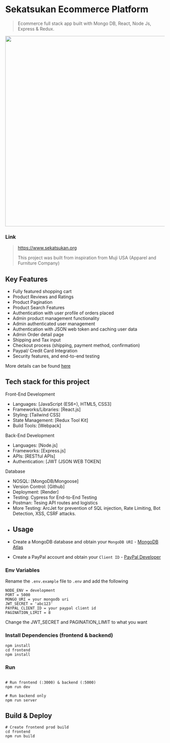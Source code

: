 
# Sekatsukan Ecommerce Platform

> Ecommerce full stack app built with Mongo DB, React, Node Js, Express & Redux.
>
<a ><img src="https://github.com/mitsumoristudio/sekatsukan-Ecommerce-App/blob/main/home.png" width= "1080" height = "600" /></a>

### Link
> https://www.sekatsukan.org
>
> This project was built from inspiration from Muji USA (Apparel and Furniture Company)

## Key Features
- Fully featured shopping cart
- Product Reviews and Ratings
- Product Pagination
- Product Search Features
- Authentication with user profile of orders placed
- Admin product management functionality
- Admin authenticated user management
- Authentication with JSON web token and caching user data
- Admin Order detail page
- Shipping and Tax input
- Checkout process (shipping, payment method, confirmation)
- Paypal/ Credit Card Integration
- Security features, and end-to-end testing

More details can be found [here](https://github.com/mitsumoristudio/sekatsukan-Ecommerce-App/blob/main/README_APP_FEATURES.md)

## Tech stack for this project

Front-End Development
* Languages: [JavaScript (ES6+), HTML5, CSS3]
* Frameworks/Libraries: [React.js]
* Styling: [Tailwind CSS]
* State Management: [Redux Tool Kit]
* Build Tools: [Webpack]

Back-End Development
* Languages: [Node.js]
* Frameworks: [Express.js]
* APIs: [RESTful APIs]
* Authentication: [JWT (JSON WEB TOKEN]

Database
* NOSQL: [MongoDB/Mongoose]
* Version Control: [Github]
* Deployment: [Render]
* Testing: Cypress for End-to-End Testing
* Postman: Tesing API routes and logistics
* More Testing: ArcJet for prevention of SQL injection, Rate Limiting, Bot Detection, XSS, CSRF attacks.


- ## Usage

- Create a MongoDB database and obtain your `MongoDB URI` - [MongoDB Atlas](https://www.mongodb.com/cloud/atlas/register)
- Create a PayPal account and obtain your `Client ID` - [PayPal Developer](https://developer.paypal.com/)

### Env Variables

Rename the `.env.example` file to `.env` and add the following

```
NODE_ENV = development
PORT = 5000
MONGO_URI = your mongodb uri
JWT_SECRET = 'abc123'
PAYPAL_CLIENT_ID = your paypal client id
PAGINATION_LIMIT = 8
```

Change the JWT_SECRET and PAGINATION_LIMIT to what you want

### Install Dependencies (frontend & backend)

```
npm install
cd frontend
npm install
```

### Run

```

# Run frontend (:3000) & backend (:5000)
npm run dev

# Run backend only
npm run server
```

## Build & Deploy

```
# Create frontend prod build
cd frontend
npm run build
```

  
